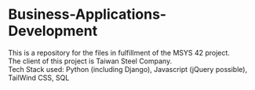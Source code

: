 # Business-Applications-Development
This is a repository for the files in fulfillment of the MSYS 42 project.<br>
The client of this project is Taiwan Steel Company. <br>
Tech Stack used: Python (including Django), Javascript (jQuery possible), TailWind CSS, SQL
